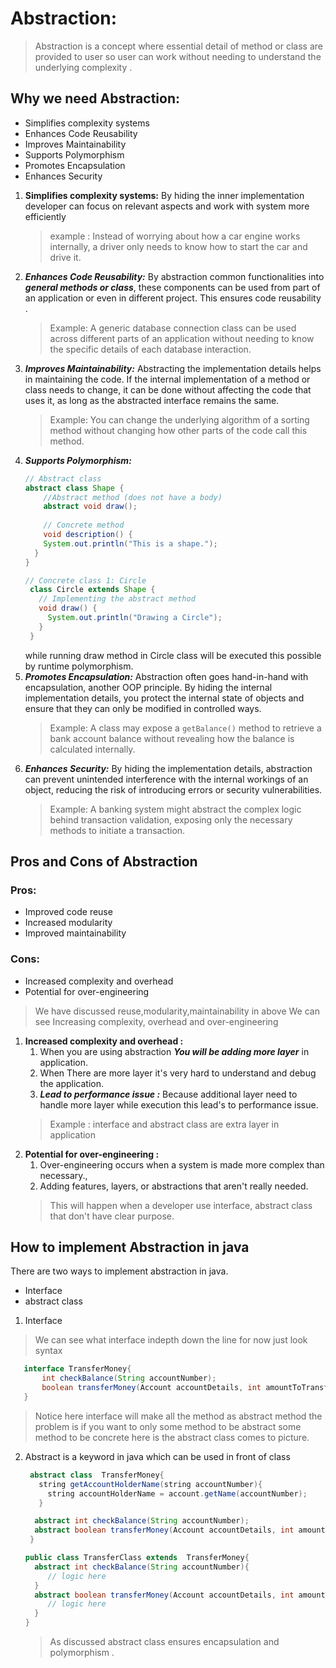 # Abstraction:
>Abstraction is a concept where essential detail of method or
class are provided to user so user can work without needing to
understand the underlying complexity .

[//]: # (>You can ***achieve abstraction*** using ***interface***)

[//]: # (but you have make all the method's as abstract what if you want)

[//]: # (some of the methods should abstract some method should concrete)

[//]: # (for this abstraction )


## Why we need Abstraction:
- Simplifies complexity systems
- Enhances Code Reusability
- Improves Maintainability
- Supports Polymorphism
- Promotes Encapsulation
- Enhances Security

1. **Simplifies complexity systems:** 
   By hiding the inner implementation
   developer can focus on relevant aspects and work with system more efficiently
    >example : Instead of worrying about how a car engine works internally, 
     a driver only needs to know how to start the car and drive it.
2. ***Enhances Code Reusability:*** 
   By abstraction common functionalities
   into ***general methods or class***, these components can be used from
   part of an application or even in different project. 
   This ensures code reusability .
    >Example: A generic database connection class can be used across 
     different parts of an application without needing to know 
     the specific details of each database interaction.
3. ***Improves Maintainability:***
   Abstracting the implementation details helps in maintaining the code. If the internal implementation of a method or class needs to change, it can be done without affecting the code that uses it, as long as the abstracted interface remains the same.
   >Example: You can change the underlying algorithm of a sorting method without changing how other parts of the code call this method.
4. ***Supports Polymorphism:***
   ```java
   // Abstract class
   abstract class Shape {
       //Abstract method (does not have a body)
       abstract void draw();
     
       // Concrete method
       void description() {
       System.out.println("This is a shape.");
     }
   }
   
   // Concrete class 1: Circle
    class Circle extends Shape {
      // Implementing the abstract method
      void draw() {
        System.out.println("Drawing a Circle");
      }
    }
   ```
   while running draw method in Circle class will be executed
   this possible by runtime polymorphism.
5. ***Promotes Encapsulation:***
   Abstraction often goes hand-in-hand with encapsulation, 
   another OOP principle. 
   By hiding the internal implementation details, 
   you protect the internal state of objects and ensure that they can only be modified in controlled ways.
   >Example: A class may expose a ```getBalance()``` method to retrieve a bank account balance without revealing how the balance is calculated internally.
6. ***Enhances Security:***
   By hiding the implementation details, 
   abstraction can prevent unintended interference with the 
   internal workings of an object, 
   reducing the risk of introducing errors or security vulnerabilities.
   >Example: A banking system might abstract the complex logic behind transaction validation, 
    exposing only the necessary methods to initiate a transaction.

## Pros and Cons of Abstraction
### Pros:
- Improved code reuse
- Increased modularity
- Improved maintainability
### Cons:
- Increased complexity and overhead
- Potential for over-engineering

> We have discussed reuse,modularity,maintainability in above
> We can see Increasing complexity, overhead and over-engineering

1. **Increased complexity and overhead :**
   1. When you are using abstraction ***You will be adding more layer*** in application.
   2. When There are more layer it's very hard to understand and debug the application.
   3. ***Lead to performance issue :*** Because additional layer need to handle more layer
   while execution this lead's to performance issue.
   >Example : interface and abstract class are extra layer in application
2. **Potential for over-engineering :**
   1. Over-engineering occurs when a system is made more complex than necessary.,
   2. Adding features, layers, or abstractions that aren't really needed.
   > This will happen when a developer use interface, abstract class that don't 
     have clear purpose.
## How to implement Abstraction in java
There are two ways to implement abstraction in java.
- Interface
- abstract class

1. Interface 
 > We can see what interface indepth down the line for now just look syntax
  ```java
     interface TransferMoney{
         int checkBalance(String accountNumber);
         boolean transferMoney(Account accountDetails, int amountToTransfer);
     }
  ```
 > Notice here interface will make all the method as abstract method
   the problem is if you want to only some method to be abstract some method to be
   concrete here is the abstract class comes to picture.


2. Abstract is a keyword in java which can be used in front of class
   ```java
    abstract class  TransferMoney{
      string getAccountHolderName(string accountNumber){
        string accountHolderName = account.getName(accountNumber);
      }
   
     abstract int checkBalance(String accountNumber);
     abstract boolean transferMoney(Account accountDetails, int amountToTransfer);
    }
   
   public class TransferClass extends  TransferMoney{
     abstract int checkBalance(String accountNumber){
        // logic here
     }
     abstract boolean transferMoney(Account accountDetails, int amountToTransfer){
        // logic here
     }
   } 
   ```
   > As discussed abstract class ensures encapsulation and polymorphism .
